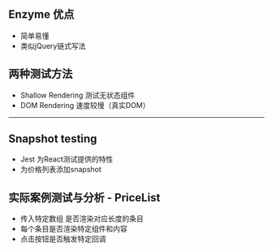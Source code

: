 ## Enzyme 优点

- 简单易懂
- 类似jQuery链式写法

## 两种测试方法

- Shallow Rendering 测试无状态组件
- DOM Rendering 速度较慢（真实DOM）

---

## Snapshot testing

- Jest 为React测试提供的特性
- 为价格列表添加snapshot

## 实际案例测试与分析 - PriceList

- 传入特定数组 是否渲染对应长度的条目
- 每个条目是否渲染特定组件和内容
- 点击按钮是否触发特定回调

